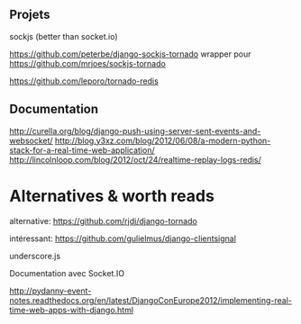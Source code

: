 

## Projets

sockjs (better than socket.io)

https://github.com/peterbe/django-sockjs-tornado
    wrapper pour https://github.com/mrjoes/sockjs-tornado

https://github.com/leporo/tornado-redis

## Documentation

http://curella.org/blog/django-push-using-server-sent-events-and-websocket/
http://blog.y3xz.com/blog/2012/06/08/a-modern-python-stack-for-a-real-time-web-application/
http://lincolnloop.com/blog/2012/oct/24/realtime-replay-logs-redis/


# Alternatives & worth reads


alternative: https://github.com/rjdj/django-tornado

intéressant: https://github.com/gulielmus/django-clientsignal

underscore.js


Documentation avec Socket.IO

http://pydanny-event-notes.readthedocs.org/en/latest/DjangoConEurope2012/implementing-real-time-web-apps-with-django.html
